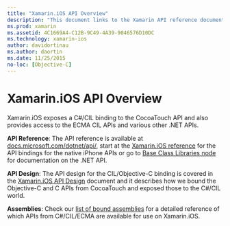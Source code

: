 ```yaml
---
title: "Xamarin.iOS API Overview"
description: "This document links to the Xamarin API reference documentation, a guide that describes the Xamarin.iOS API design, and a list of assemblies that are available for use in Xamarin development."
ms.prod: xamarin
ms.assetid: 4C1669A4-C12B-9C49-4A39-9046576D10DC
ms.technology: xamarin-ios
author: davidortinau
ms.author: daortin
ms.date: 11/25/2015
no-loc: [Objective-C]
---
```


# Xamarin.iOS API Overview

Xamarin.iOS exposes a C#/CIL binding to the CocoaTouch API and also provides
access to the ECMA CIL APIs and various other .NET APIs.

 **API Reference**: The API reference is available at [docs.microsoft.com/dotnet/api/](/dotnet/api/), start at the [Xamarin.iOS reference](/dotnet/api/?view=xamarin-ios-sdk-12&preserve-view=true) for the API bindings for the native iPhone
APIs or go to [Base Class Libraries node](/dotnet/api/?view=xamarinios-10.8&preserve-view=true) for documentation on the .NET API.

 **API Design**: The API design for the CIL/Objective-C binding
is covered in the [Xamarin.iOS API Design](~/ios/internals/api-design/index.md) document and it describes how we bound the Objective-C and C APIs
from CocoaTouch and exposed those to the C#/CIL world.

 **Assemblies**: Check our [list of bound assemblies](~/cross-platform/internals/available-assemblies.md) for a detailed
reference of which APIs from C#/CIL/ECMA are available for use on Xamarin.iOS.